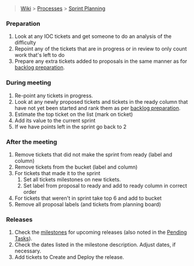 > [Wiki](Home) > [Processes](Processes) > [Sprint Planning](Sprint-Planning)

### Preparation

1. Look at any IOC tickets and get someone to do an analysis of the difficulty
1. Repoint any of the tickets that are in progress or in review to only count work that's left to do
1. Prepare any extra tickets added to proposals in the same manner as for [backlog preparation](Backlog-Preparation).

### During meeting

1. Re-point any tickets in progress.
1. Look at any newly proposed tickets and tickets in the ready column that have not yet been started and rank them as per [backlog preparation](Backlog-Preparation).
2. Estimate the top ticket on the list (mark on ticket)
3. Add its value to the current sprint
4. If we have points left in the sprint go back to 2

### After the meeting

1. Remove tickets that did not make the sprint from ready (label and column)
1. Remove tickets from the bucket (label and column)
1. For tickets that made it to the sprint
    1. Set all tickets milestones on new tickets.
    1. Set label from proposal to ready and add to ready column in correct order
1. For tickets that weren't in sprint take top 6 and add to bucket
1. Remove all proposal labels (and tickets from planning board)

### Releases

1. Check the [milestones](https://github.com/ISISComputingGroup/IBEX/milestones) for upcoming releases (also noted in the [Pending Tasks](https://github.com/ISISComputingGroup/IBEX/wiki/Pending-Tasks)).
1. Check the dates listed in the milestone description.  Adjust dates, if necessary.
1. Add tickets to Create and Deploy the release.
